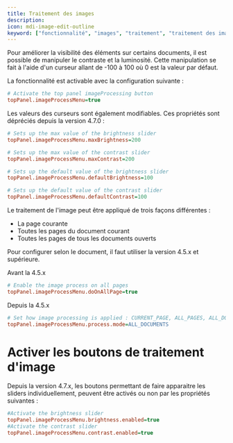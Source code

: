 ```yaml
---
title: Traitement des images
description:
icon: mdi-image-edit-outline
keyword: ["fonctionnalité", "images", "traitement", "traitement des images", "contraste", "luminosité"]
---
```


Pour améliorer la visibilité des éléments sur certains documents, il est possible de manipuler le contraste et la luminosité. Cette manipulation se fait à l'aide d'un curseur allant de -100 à 100 où 0 est la valeur par défaut. 




La fonctionnalité est activable avec la configuration suivante : 


```cfg
# Activate the top panel imageProcessing button
topPanel.imageProcessMenu=true
```



Les valeurs des curseurs sont également modifiables. Ces propriétés sont dépréciés depuis la version 4.7.0 :

```cfg
# Sets up the max value of the brightness slider
topPanel.imageProcessMenu.maxBrightness=200

# Sets up the max value of the contrast slider
topPanel.imageProcessMenu.maxContrast=200

# Sets up the default value of the brightness slider
topPanel.imageProcessMenu.defaultBrightness=100

# Sets up the default value of the contrast slider
topPanel.imageProcessMenu.defaultContrast=100
```



Le traitement de l'image peut être appliqué de trois façons différentes :
- La page courante
- Toutes les pages du document courant
- Toutes les pages de tous les documents ouverts

Pour configurer selon le document, il faut utiliser la version 4.5.x et supérieure.


Avant la 4.5.x

```cfg
# Enable the image process on all pages
topPanel.imageProcessMenu.doOnAllPage=true
```


Depuis la 4.5.x

```cfg
# Set how image processing is applied : CURRENT_PAGE, ALL_PAGES, ALL_DOCUMENTS
topPanel.imageProcessMenu.process.mode=ALL_DOCUMENTS
```


# Activer les boutons de traitement d'image
Depuis la version 4.7.x, les boutons permettant de faire apparaitre les sliders individuellement, peuvent être activés ou non par les propriétés suivantes :  

```cfg
#Activate the brightness slider
topPanel.imageProcessMenu.brightness.enabled=true
#Activate the contrast slider
topPanel.imageProcessMenu.contrast.enabled=true
```


